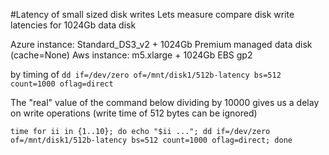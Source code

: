 #Latency of small sized disk writes
Lets measure compare disk write latencies for 1024Gb data disk
 
Azure instance: Standard_DS3_v2 +  1024Gb Premium managed data disk (cache=None) 
Aws instance: m5.xlarge + 1024Gb EBS gp2 
 
by timing of `dd if=/dev/zero of=/mnt/disk1/512b-latency bs=512 count=1000 oflag=direct`
 
The "real" value of the command below dividing by 10000 gives us a delay on write operations (write time of 512 bytes can be ignored)
```
time for ii in {1..10}; do echo "$ii ..."; dd if=/dev/zero of=/mnt/disk1/512b-latency bs=512 count=1000 oflag=direct; done
```

